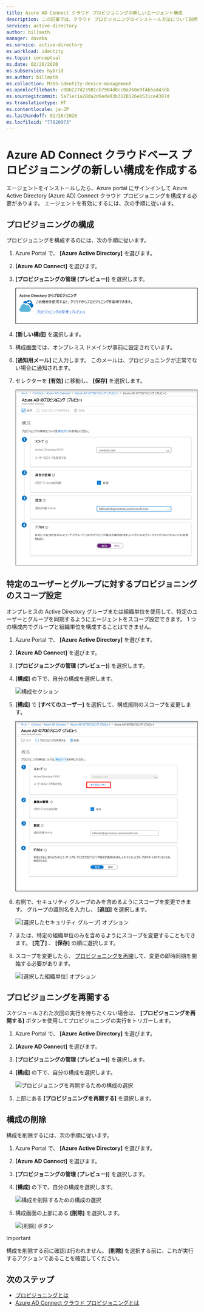 ```yaml
---
title: Azure AD Connect クラウド プロビジョニングの新しいエージェント構成
description: この記事では、クラウド プロビジョニングのインストール方法について説明します。
services: active-directory
author: billmath
manager: daveba
ms.service: active-directory
ms.workload: identity
ms.topic: conceptual
ms.date: 02/26/2020
ms.subservice: hybrid
ms.author: billmath
ms.collection: M365-identity-device-management
ms.openlocfilehash: c086227d23901cb7904d8cc0a768e9f4b5ad43db
ms.sourcegitcommit: 5a71ec1a28da2d6ede03b3128126e0531ce4387d
ms.translationtype: HT
ms.contentlocale: ja-JP
ms.lasthandoff: 02/26/2020
ms.locfileid: "77620973"
---
```

# <a name="create-a-new-configuration-for-azure-ad-connect-cloud-based-provisioning"></a>Azure AD Connect クラウドベース プロビジョニングの新しい構成を作成する

エージェントをインストールしたら、Azure portal にサインインして Azure Active Directory (Azure AD) Connect クラウド プロビジョニングを構成する必要があります。 エージェントを有効にするには、次の手順に従います。

## <a name="configure-provisioning"></a>プロビジョニングの構成
プロビジョニングを構成するのには、次の手順に従います。

1.  Azure Portal で、 **[Azure Active Directory]** を選びます。
1.  **[Azure AD Connect]** を選びます。
1.  **[プロビジョニングの管理 (プレビュー)]** を選択します。

    ![プロビジョニングの管理 (プレビュー)](media/how-to-configure/manage1.png)

1.  **[新しい構成]** を選択します。
1.  構成画面では、オンプレミス ドメインが事前に設定されています。
1.  **[通知用メール]** に入力します。 このメールは、プロビジョニングが正常でない場合に通知されます。
1.  セレクターを **[有効]** に移動し、 **[保存]** を選択します。

    ![Azure AD のプロビジョニング (プレビュー)](media/tutorial-single-forest/configure2.png)

## <a name="scope-provisioning-to-specific-users-and-groups"></a>特定のユーザーとグループに対するプロビジョニングのスコープ設定
オンプレミスの Active Directory グループまたは組織単位を使用して、特定のユーザーとグループを同期するようにエージェントをスコープ設定できます。 1 つの構成内でグループと組織単位を構成することはできません。 

1.  Azure Portal で、 **[Azure Active Directory]** を選びます。
1.  **[Azure AD Connect]** を選びます。
1.  **[プロビジョニングの管理 (プレビュー)]** を選択します。
1.  **[構成]** の下で、自分の構成を選択します。

    ![構成セクション](media/how-to-configure/scope1.png)

1.  **[構成]** で **[すべてのユーザー]** を選択して、構成規則のスコープを変更します。

    ![[すべてのユーザー] オプション](media/how-to-configure/scope2.png)

1. 右側で、セキュリティ グループのみを含めるようにスコープを変更できます。 グループの識別名を入力し、 **[追加]** を選択します。

    ![[選択したセキュリティ グループ] オプション](media/how-to-configure/scope3.png)

1.  または、特定の組織単位のみを含めるようにスコープを変更することもできます。 **[完了]** 、 **[保存]** の順に選択します。  
2.  スコープを変更したら、 [プロビジョニングを再開](#restart-provisioning)して、変更の即時同期を開始する必要があります。

    ![[選択した組織単位] オプション](media/how-to-configure/scope4.png)


## <a name="restart-provisioning"></a>プロビジョニングを再開する 
スケジュールされた次回の実行を待ちたくない場合は、 **[プロビジョニングを再開する]** ボタンを使用してプロビジョニングの実行をトリガーします。 
1.  Azure Portal で、 **[Azure Active Directory]** を選びます。
1.  **[Azure AD Connect]** を選びます。
1.  **[プロビジョニングの管理 (プレビュー)]** を選択します。
1.  **[構成]** の下で、自分の構成を選択します。

    ![プロビジョニングを再開するための構成の選択](media/how-to-configure/scope1.png)

1.  上部にある **[プロビジョニングを再開する]** を選択します。

## <a name="remove-a-configuration"></a>構成の削除
構成を削除するには、次の手順に従います。

1.  Azure Portal で、 **[Azure Active Directory]** を選びます。
1.  **[Azure AD Connect]** を選びます。
1.  **[プロビジョニングの管理 (プレビュー)]** を選択します。
1.  **[構成]** の下で、自分の構成を選択します。

    ![構成を削除するための構成の選択](media/how-to-configure/scope1.png)

1.  構成画面の上部にある **[削除]** を選択します。

    ![[削除] ボタン](media/how-to-configure/remove1.png)

>[!IMPORTANT]
>構成を削除する前に確認は行われません。 **[削除]** を選択する前に、これが実行するアクションであることを確認してください。


## <a name="next-steps"></a>次のステップ 

- [プロビジョニングとは](what-is-provisioning.md)
- [Azure AD Connect クラウド プロビジョニングとは](what-is-cloud-provisioning.md)
